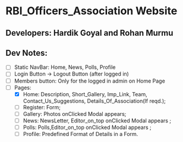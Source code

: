 # RBI_Officers_Association Website

## Developers: Hardik Goyal and Rohan Murmu

## Dev Notes: 
- [ ] Static NavBar: Home, News, Polls, Profile 
- [ ] Login Button -> Logout Button (after logged in)
- [ ] Members button: Only for the logged in admin on Home Page
- [ ] Pages: 
    - [x] Home: Description, Short_Gallery, Imp_Link, Team, Contact_Us_Suggestions, Details_Of_Association(If reqd.);
    - [ ] Register: Form;
    - [ ] Gallery: Photos onClicked Modal appears;
    - [ ] News: NewsLetter, Editor_on_top onClicked Modal appears ;
    - [ ] Polls: Polls,Editor_on_top onClicked Modal appears ;
    - [ ] Profile: Predefined Format of Details in a Form. 
